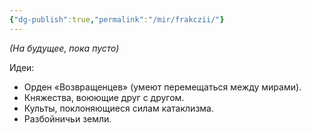 ```yaml
---
{"dg-publish":true,"permalink":"/mir/frakczii/"}
---
```



*(На будущее, пока пусто)*  

Идеи:  
- Орден «Возвращенцев» (умеют перемещаться между мирами).  
- Княжества, воюющие друг с другом.  
- Культы, поклоняющиеся силам катаклизма.  
- Разбойничьи земли.  
